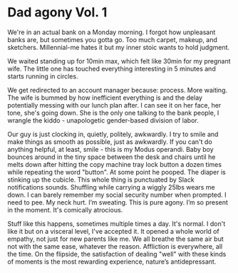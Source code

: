 # Dad agony Vol. 1

We're in an actual bank on a Monday morning. I forgot how unpleasant banks are, but sometimes you gotta go. Too much carpet, makeup, and sketchers. Millennial-me hates it but my inner stoic wants to hold judgment.

We waited standing up for 10min max, which felt like 30min for my pregnant wife. The little one has touched everything interesting in 5 minutes and starts running in circles.

We get redirected to an account manager because: process. More waiting. The wife is bummed by how inefficient everything is and the delay potentially messing with our lunch plan after. I can see it on her face, her tone, she's going down. She is the only one talking to the bank people, I wrangle the kiddo - unapologetic gender-based division of labor.

Our guy is just clocking in, quietly, politely, awkwardly. I try to smile and make things as smooth as possible, just as awkwardly. If you can't do anything helpful, at least, smile - this is my Modus operandi. Baby boy bounces around in the tiny space between the desk and chairs until he melts down after hitting the copy machine tray lock button a dozen times while repeating the word "button". At some point he pooped. The diaper is stinking up the cubicle. This whole thing is punctuated by Slack notifications sounds. Shuffling while carrying a wiggly 25lbs wears me down. I can barely remember my social security number when prompted. I need to pee. My neck hurt. I’m sweating. This is pure agony. I’m so present in the moment. It's comically atrocious.

Stuff like this happens, sometimes multiple times a day. It's normal. I don't like it but on a visceral level, I've accepted it. It opened a whole world of empathy, not just for new parents like me. We all breathe the same air but not with the same ease, whatever the reason. Affliction is everywhere, all the time. On the flipside, the satisfaction of dealing "well" with these kinds of moments is the most rewarding experience, nature’s antidepressant.
